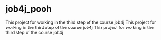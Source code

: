 # job4j_pooh
This project for working in the third step of the course job4j
This project for working in the third step of the course job4j
This project for working in the third step of the course job4j
